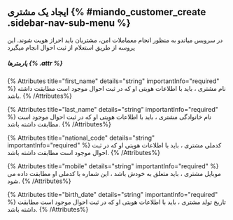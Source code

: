 ## ایجاد یک مشتری  {% #miando_customer_create .sidebar-nav-sub-menu %}
در سرویس میاندو به منظور انجام معماملات امن، مشتریان باید احراز هویت شوند. این پروسه از طریق استعلام از ثبت احوال انجام میگیرد
##### پارمترها {% .attr %}

 {% Attributes title="first_name" details="string" importantInfo="required" %}
  نام مشتری ، باید با اطلاعات هویتی او که در ثبت احوال موجود است مطابقت داشته باشد.
  {% /Attributes%}

 {% Attributes title="last_name" details="string" importantInfo="required" %}
  نام خانوادگی مشتری ، باید با اطلاعات هویتی او که در ثبت احوال موجود است مطابقت داشته باشد.
  {% /Attributes%}

 {% Attributes title="national_code" details="string" importantInfo="required" %}
    کدملی مشتری ، باید با اطلاعات هویتی او که در ثبت احوال موجود است مطابقت داشته باشد.
  {% /Attributes%}

 {% Attributes title="mobile" details="string" importantInfo="required" %}
  موبایل مشتری ، باید متعلق به خودش باشد ، این شماره با کدملی او مطابقت داده می شود. 
  {% /Attributes%}

 {% Attributes title="birth_date" details="string" importantInfo="required" %}
  تاریخ تولد مشتری ، باید با اطلاعات هویتی او که در ثبت احوال موجود است مطابقت داشته باشد.
  {% /Attributes%}

